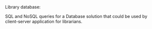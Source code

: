 Library database:

SQL and NoSQL queries for a Database solution that could be used by client-server application for librarians.


